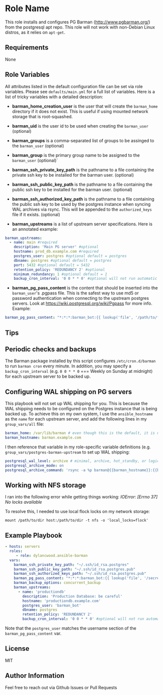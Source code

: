 Role Name
=========

This role installs and configures PG Barman (http://www.pgbarman.org/) from the postgresql apt repo. This role will not work with non-Debian Linux distros, as it relies on `apt-get`.

Requirements
------------

None

Role Variables
--------------

All attributes listed in the default configuration file can be set via role variables.
Please see `defaults/main.yml` for a full list of variables.
Here is a list of tricky variables with a detailed description:

* **barman_home_creation_user** is the user that will create the `barman_home` directory if it does not exist. This is useful if using mounted network storage that is root-squashed.

* **barman_uid** is the user id to be used when creating the `barman_user` (optional)

* **barman_groups** is a comma-separated list of groups to be assinged to the `barman_user` (optional)

* **barman_group** is the primary group name to be assigned to the `barman_user` (optional)`

* **barman_ssh_private_key_path** is the pathname to a file containing the private ssh key to be installed for the barman user. (optional)

* **barman_ssh_public_key_path** is the pathname to a file containing the public ssh key to be installed for the barman user. (optional)

* **barman_ssh_authorized_key_path** is the pathname to a file containing the public ssh key to be used by the postgres instance when syncing WAL archives via rsync. This will be appended to the `authorized_keys` file if it exists. (optional)

* **barman_upstreams** is a list of upstream server specifications. Here is an annotated example:
``` yml
barman_upstreams:
  - name: main #required
    description: 'Main PG server' #optional
    hostname: prod_db.example.com #required
    postgres_user: postgres #optional default = postgres
    dbname: postgres #optional default = postgres
    port: 5432 #optional default = 5432
    retention_policy: 'REDUNDANCY 2' #optional
    minimum_redundancy: 1 #optional default = 1
    backup_cron_interval: '0 0 * * 0' #optional will not run automatic backups if not specified
```

* **barman_pg_pass_content** is the content that should be inserted into the `barman_user`'s .pgpass file. This is the safest way to use md5 or password authentication when connecting to the upstream postgres servers. Look at https://wiki.postgresql.org/wiki/Pgpass for more info. Example: 
```yml
barman_pg_pass_content: "*:*:*:barman_bot:{{ lookup('file', '/path/to/file/containing/password.pwd') }}"
```

Tips
------------

## Periodic checks and backups
The Barman package installed by this script configures `/etc/cron.d/barman` to run `barman cron` every minute.
In addition, you may specify a `backup_cron_interval` (e.g. `0 0 * * 0` === Weekly on Sunday at midnight) for each upstream server to be backed up.

## Configuring WAL shipping on PG servers
This playbook will not set up WAL shipping for you. This is because the WAL shipping needs to be configured on the Postgres instance that is being backed up. To achieve this on my own system, I use the `ansible_hostname` as the `name` for each upstream server, and add the following lines in my `group_vars/all` file:
```yml
barman_home: /var/lib/barman # even though this is the default, it is necessary to declare it here to make it available to other roles
barman_hostname: barman.example.com
```
I then reference that variable in my role-specific variable definitions (e.g. `group_vars/postgres-barman-upstream` to set up WAL shipping:
```yml
postgresql_wal_level: archive # minimal, archive, hot_standby, or logical
postgresql_archive_mode: on
postgresql_archive_command: 'rsync -a %p barman@{{barman_hostname}}:{{barman_home}}/{{ansible_hostname}}/wal/%f'
```

## Working with NFS storage
I ran into the following error while getting things working:
*IOError: [Errno 37] No locks available*

To resolve this, I needed to use local flock locks on my network storage:
```
mount /path/to/dir host:/path/to/dir -t nfs -o 'local_locks=flock'
```

Example Playbook
----------------

```yml
- hosts: servers
  roles:
     - role: dylancwood.ansible-barman
  vars: 
    barman_ssh_private_key_path: "~/.ssh/id_rsa.postgres"
    barman_ssh_public_key_path: "~/.ssh/id_rsa.postgres.pub"
    barman_ssh_authorized_keys_path: "~/.ssh/id_rsa.postgres.pub" 
    barman_pg_pass_content: "*:*:*:barman_bot:{{ lookup('file', '/secret/path/to/barman_bot.pwd') }}"
    barman_backup_options: concurrent_backup 
    barman_upstreams: 
      - name: 'productiondb'
        description: 'Production Database: be careful'
        hostname: 'productiondb.example.com'
        postgres_user: 'barman_bot'
        dbname: postgres
        retention_policy: 'REDUNDANCY 2'
        backup_cron_interval: '0 0 * * 0' #optional will not run automatic backups if not specified
```

Note that the `postgres_user` matches the username section of the `barman_pg_pass_content` var.
         

License
-------

MIT

Author Information
------------------

Feel free to reach out via Github Issues or Pull Requests

